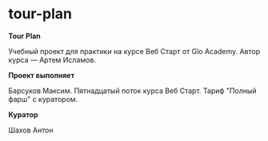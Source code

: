 # tour-plan

**Tour Plan**

Учебный проект для практики на курсе Веб Старт от Glo Academy. Автор курса — Артем Исламов.

**Проект выполняет**

Барсуков Максим. Пятнадцатый поток курса Веб Старт. Тариф "Полный фарш" с куратором.

**Куратор**

Шахов Антон
